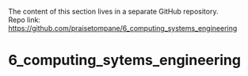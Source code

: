 The content of this section lives in a separate GitHub repository.  
Repo link: https://github.com/praisetompane/6_computing_systems_engineering
# 6_computing_sytems_engineering
